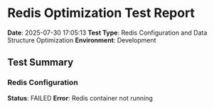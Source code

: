 # Redis Optimization Test Report

**Date**: 2025-07-30 17:05:13
**Test Type**: Redis Configuration and Data Structure Optimization
**Environment**: Development

## Test Summary


### Redis Configuration
**Status**: FAILED
**Error**: Redis container not running
